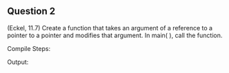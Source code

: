 ## Question 2

(Eckel, 11.7) Create a function that takes an argument of a reference to a pointer to a pointer and modifies that argument. In main( ), call the function.

Compile Steps: 

Output:
